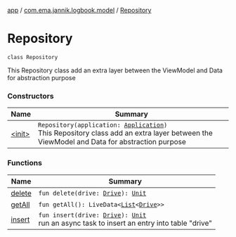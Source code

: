 [app](../../index.md) / [com.ema.jannik.logbook.model](../index.md) / [Repository](./index.md)

# Repository

`class Repository`

This Repository class add an extra layer between the ViewModel and Data for abstraction purpose

### Constructors

| Name | Summary |
|---|---|
| [&lt;init&gt;](-init-.md) | `Repository(application: `[`Application`](https://developer.android.com/reference/android/app/Application.html)`)`<br>This Repository class add an extra layer between the ViewModel and Data for abstraction purpose |

### Functions

| Name | Summary |
|---|---|
| [delete](delete.md) | `fun delete(drive: `[`Drive`](../-drive/index.md)`): `[`Unit`](https://kotlinlang.org/api/latest/jvm/stdlib/kotlin/-unit/index.html) |
| [getAll](get-all.md) | `fun getAll(): LiveData<`[`List`](https://kotlinlang.org/api/latest/jvm/stdlib/kotlin.collections/-list/index.html)`<`[`Drive`](../-drive/index.md)`>>` |
| [insert](insert.md) | `fun insert(drive: `[`Drive`](../-drive/index.md)`): `[`Unit`](https://kotlinlang.org/api/latest/jvm/stdlib/kotlin/-unit/index.html)<br>run an async task to insert an  entry into table "drive" |
